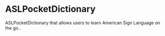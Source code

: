# ASLPocketDictionary
ASLPocketDictionary that allows users to learn American Sign Language on the go..
